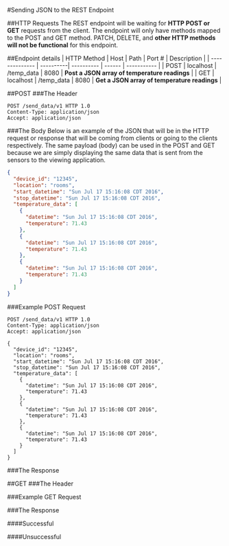 #Sending JSON to the REST Endpoint

##HTTP Requests
The REST endpoint will be waiting for **HTTP POST or GET** requests from the client. The endpoint will only have methods mapped to the POST and GET method. PATCH, DELETE, and **other HTTP methods will not be functional** for this endpoint.

##Endpoint details
| HTTP Method    | Host      | Path       | Port # | Description |
| -------------- | ----------| ---------- | ------ | ----------- |
| POST           | localhost | /temp_data | 8080   | **Post a JSON array of temperature readings** |
| GET            | localhost | /temp_data | 8080   | **Get a JSON array of temperature readings** |

##POST
###The Header
``` http
POST /send_data/v1 HTTP 1.0
Content-Type: application/json
Accept: application/json
```

###The Body
Below is an example of the JSON that will be in the HTTP request or response that will be coming from clients or going to the clients respectively. The same payload (body) can be used in the POST and GET because we are simply displaying the same data that is sent from the sensors to the viewing application.

``` json
{
  "device_id": "12345",
  "location": "rooms",
  "start_datetime": "Sun Jul 17 15:16:08 CDT 2016",
  "stop_datetime": "Sun Jul 17 15:16:08 CDT 2016",
  "temperature_data": [
    {
      "datetime": "Sun Jul 17 15:16:08 CDT 2016",
      "temperature": 71.43
    },
    {
      "datetime": "Sun Jul 17 15:16:08 CDT 2016",
      "temperature": 71.43
    },
    {
      "datetime": "Sun Jul 17 15:16:08 CDT 2016",
      "temperature": 71.43
    }
  ]
}
```

###Example POST Request
```http
POST /send_data/v1 HTTP 1.0
Content-Type: application/json
Accept: application/json

{
  "device_id": "12345",
  "location": "rooms",
  "start_datetime": "Sun Jul 17 15:16:08 CDT 2016",
  "stop_datetime": "Sun Jul 17 15:16:08 CDT 2016",
  "temperature_data": [
    {
      "datetime": "Sun Jul 17 15:16:08 CDT 2016",
      "temperature": 71.43
    },
    {
      "datetime": "Sun Jul 17 15:16:08 CDT 2016",
      "temperature": 71.43
    },
    {
      "datetime": "Sun Jul 17 15:16:08 CDT 2016",
      "temperature": 71.43
    }
  ]
}
```

###The Response

##GET
###The Header

###Example GET Request

###The Response

####Successful

####Unsuccessful



